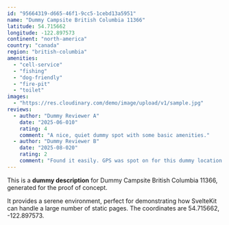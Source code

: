 ```yaml
---
id: "95664319-d665-46f1-9cc5-1cebd13a5951"
name: "Dummy Campsite British Columbia 11366"
latitude: 54.715662
longitude: -122.897573
continent: "north-america"
country: "canada"
region: "british-columbia"
amenities:
  - "cell-service"
  - "fishing"
  - "dog-friendly"
  - "fire-pit"
  - "toilet"
images:
  - "https://res.cloudinary.com/demo/image/upload/v1/sample.jpg"
reviews:
  - author: "Dummy Reviewer A"
    date: "2025-06-010"
    rating: 4
    comment: "A nice, quiet dummy spot with some basic amenities."
  - author: "Dummy Reviewer B"
    date: "2025-08-020"
    rating: 2
    comment: "Found it easily. GPS was spot on for this dummy location."
---
```


This is a **dummy description** for Dummy Campsite British Columbia 11366, generated for the proof of concept.

It provides a serene environment, perfect for demonstrating how SvelteKit can handle a large number of static pages. The coordinates are 54.715662, -122.897573.
